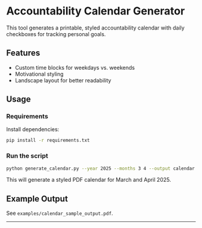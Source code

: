 # Accountability Calendar Generator

This tool generates a printable, styled accountability calendar with daily checkboxes for tracking personal goals.

## Features

- Custom time blocks for weekdays vs. weekends
- Motivational styling
- Landscape layout for better readability

## Usage

### Requirements

Install dependencies:

```bash
pip install -r requirements.txt
```

### Run the script

```bash
python generate_calendar.py --year 2025 --months 3 4 --output calendar.pdf
```

This will generate a styled PDF calendar for March and April 2025.

## Example Output

See `examples/calendar_sample_output.pdf`.

---

